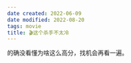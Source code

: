 ```yaml
---
date created: 2022-06-09
date modified: 2022-08-20
tags: movie
title: 🎬这个杀手不太冷
---
```


的确没看懂为啥这么高分，找机会再看一遍。
